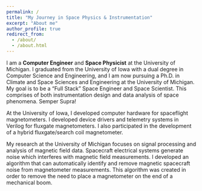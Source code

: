 ```yaml
---
permalink: /
title: "My Journey in Space Physics & Instrumentation"
excerpt: "About me"
author_profile: true
redirect_from: 
  - /about/
  - /about.html
---
```


I am a <strong>Computer Engineer</strong> and <strong>Space Physicist</strong> at the University of Michigan. I graduated from the University of Iowa with a dual degree in Computer Science and Engineering, and I am now pursuing a Ph.D. in Climate and Space Sciences and Engineering at the University of Michigan. My goal is to be a <q>Full Stack</q> Space Engineer and Space Scientist. This comprises of both instrumentation design and data analysis of space phenomena. Semper Supra!

At the University of Iowa, I developed computer hardware for spaceflight magnetometers. I developed device drivers and telemetry systems in Verilog for fluxgate magnetometers. I also participated in the development of a hybrid fluxgate/search coil magnetometer. 

My research at the University of Michigan focuses on signal processing and analysis of magnetic field data. Spacecraft electrical systems generate noise which interferes with magnetic field measurements. I developed an algorithm that can automatically identify and remove magnetic spacecraft noise from magnetometer measurements. This algorithm was created in order to remove the need to place a magnetometer on the end of a mechanical boom.